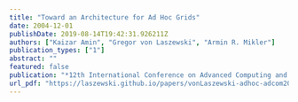 ```yaml
---
title: "Toward an Architecture for Ad Hoc Grids"
date: 2004-12-01
publishDate: 2019-08-14T19:42:31.926211Z
authors: ["Kaizar Amin", "Gregor von Laszewski", "Armin R. Mikler"]
publication_types: ["1"]
abstract: ""
featured: false
publication: "*12th International Conference on Advanced Computing and Communications (ADCOM 2004)*"
url_pdf: "https://laszewski.github.io/papers/vonLaszewski-adhoc-adcom2004.pdf"
---
```


